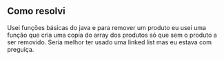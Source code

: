 ## Como resolvi

Usei funções básicas do java e para remover um produto eu usei uma função que cria uma copia do array dos produtos só que sem o produto a ser removido. Seria melhor ter usado uma linked list mas eu estava com preguiça.

